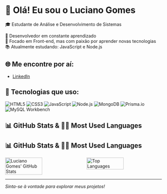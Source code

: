 <!--
**Lucianogomeskt/Lucianogomeskt** is a ✨ _special_ ✨ repository because its `README.md` (this file) appears on your GitHub profile.

Here are some ideas to get you started:

- 🔭 I’m currently working on ...
- 🌱 I’m currently learning ...
- 👯 I’m looking to collaborate on ...
- 🤔 I’m looking for help with ...
- 💬 Ask me about ...
- 📫 How to reach me: ...
- 😄 Pronouns: ...
- ⚡ Fun fact: ...
-->
# 👋 Olá! Eu sou o Luciano Gomes
🎓 Estudante de Análise e Desenvolvimento de Sistemas

🎯 Desenvolvedor em constante aprendizado  
🚀 Focado em Front-end, mas com paixão por aprender novas tecnologias  
📚 Atualmente estudando: JavaScript e Node.js

## 🌐 Me encontre por aí:
- [LinkedIn](https://www.linkedin.com/in/luciano-gomes-aa3b7b219/)

## 🔧 Tecnologias que uso:
![HTML5](https://img.shields.io/badge/-HTML5-E34F26?logo=html5&logoColor=fff)
![CSS3](https://img.shields.io/badge/-CSS3-1572B6?logo=css3&logoColor=fff)
![JavaScript](https://img.shields.io/badge/-JavaScript-F7DF1E?logo=javascript&logoColor=000)
![Node.js](https://img.shields.io/badge/-Node.js-339933?logo=node.js&logoColor=fff)
![MongoDB](https://img.shields.io/badge/-MongoDB-47A248?logo=mongodb&logoColor=fff)
![Prisma.io](https://img.shields.io/badge/-Prisma-2D3748?logo=prisma&logoColor=fff)
![MySQL Workbench](https://img.shields.io/badge/-MySQL%20Workbench-4479A1?logo=mysql&logoColor=fff)

## 📊 GitHub Stats & 🧑‍💻 Most Used Languages

## 📊 GitHub Stats & 🧑‍💻 Most Used Languages

<div style="display: flex; justify-content: space-between; gap: 20px;">
  <img src="https://github-readme-stats.vercel.app/api?username=Lucianogomeskt&show_icons=true&hide_title=true&count_private=true&hide=prs&theme=radical" alt="Luciano Gomes' GitHub Stats" width="49%" />
  <img src="https://github-readme-stats.vercel.app/api/top-langs/?username=Lucianogomeskt&layout=compact&theme=radical" alt="Top Languages" width="49%" />
</div>

---

_Sinta-se à vontade para explorar meus projetos!_
